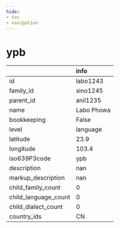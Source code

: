 ```yaml
---
hide:
- toc
- navigation
---
```

# ypb
|                      | info       |
|:---------------------|:-----------|
| id                   | labo1243   |
| family_id            | sino1245   |
| parent_id            | anil1235   |
| name                 | Labo Phowa |
| bookkeeping          | False      |
| level                | language   |
| latitude             | 23.9       |
| longitude            | 103.4      |
| iso639P3code         | ypb        |
| description          | nan        |
| markup_description   | nan        |
| child_family_count   | 0          |
| child_language_count | 0          |
| child_dialect_count  | 0          |
| country_ids          | CN         |